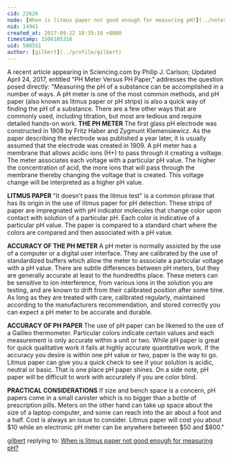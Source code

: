 ```yaml
---
cid: 22626
node: [When is litmus paper not good enough for measuring pH?](../notes/liz/09-22-2017/when-is-litmus-paper-not-good-enough-for-measuring-ph)
nid: 14941
created_at: 2017-09-22 18:35:18 +0000
timestamp: 1506105318
uid: 508551
author: [gilbert](../profile/gilbert)
---
```


A recent article appearing in Sciencing.com by Philip J. Carlson; Updated April 24, 2017, entitled "PH Meter Versus PH Paper," addresses the question posed directly: "Measuring the pH of a substance can be accomplished in a number of ways. A pH meter is one of the most common methods, and pH paper (also known as litmus paper or pH strips) is also a quick way of finding the pH of a substance. There are a few other ways that are commonly used, including titration, but most are tedious and require detailed hands-on work. 
**THE PH METER**
The first glass pH electrode was constructed in 1908 by Fritz Haber and Zygmunt Klemensiewicz. As the paper describing the electrode was published a year later, it is usually assumed that the electrode was created in 1909. A pH meter has a membrane that allows acidic ions (H+) to pass through it creating a voltage. The meter associates each voltage with a particular pH value. The higher the concentration of acid, the more ions that will pass through the membrane thereby changing the voltage that is created. This voltage change will be interpreted as a higher pH value.

**LITMUS PAPER**
"It doesn't pass the litmus test" is a common phrase that has its origin in the use of litmus paper for pH detection. These strips of paper are impregnated with pH indicator molecules that change color upon contact with solution of a particular pH. Each color is indicative of a particular pH value. The paper is compared to a standard chart where the colors are compared and then associated with a pH value.

**ACCURACY OF THE PH METER**
A pH meter is normally assisted by the use of a computer or a digital user interface. They are calibrated by the use of standardized buffers which allow the meter to associate a particular voltage with a pH value. There are subtle differences between pH meters, but they are generally accurate at least to the hundredths place. These meters can be sensitive to ion interference, from various ions in the solution you are testing, and are known to drift from their calibrated position after some time. As long as they are treated with care, calibrated regularly, maintained according to the manufacturers recommendation, and stored correctly you can expect a pH meter to be accurate and durable.

**ACCURACY OF PH PAPER**
The use of pH paper can be likened to the use of a Galileo thermometer. Particular colors indicate certain values and each measurement is only accurate within a unit or two. While pH paper is great for quick qualitative work it fails at highly accurate quantitative work. If the accuracy you desire is within one pH value or two, paper is the way to go. Litmus paper can give you a quick check to see if your solution is acidic, neutral or basic. That is one place pH paper shines. On a side note, pH paper will be difficult to work with accurately if you are color blind.

**PRACTICAL CONSIDERATIONS**
If size and bench space is a concern, pH papers come in a small canister which is no bigger than a bottle of prescription pills. Meters on the other hand can take up space about the size of a laptop computer, and some can reach into the air about a foot and a half. Cost is always an issue to consider. Litmus paper will cost you about $10 while an electronic pH meter can be anywhere between $50 and $800."



[gilbert](../profile/gilbert) replying to: [When is litmus paper not good enough for measuring pH?](../notes/liz/09-22-2017/when-is-litmus-paper-not-good-enough-for-measuring-ph)

